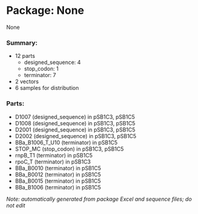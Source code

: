 # Package: None

None

### Summary:

- 12 parts
    - designed_sequence: 4
    - stop_codon: 1
    - terminator: 7
- 2 vectors
- 6 samples for distribution

### Parts:

- D1007 (designed_sequence) in pSB1C3, pSB1C5
- D1008 (designed_sequence) in pSB1C3, pSB1C5
- D2001 (designed_sequence) in pSB1C3, pSB1C5
- D2002 (designed_sequence) in pSB1C3, pSB1C5
- BBa_B1006_T_U10 (terminator) in pSB1C5
- STOP_MC (stop_codon) in pSB1C3, pSB1C5
- rnpB_T1 (terminator) in pSB1C5
- rpoC_T (terminator) in pSB1C3
- BBa_B0010 (terminator) in pSB1C5
- BBa_B0012 (terminator) in pSB1C5
- BBa_B0015 (terminator) in pSB1C5
- BBa_B1006 (terminator) in pSB1C5

_Note: automatically generated from package Excel and sequence files; do not edit_
